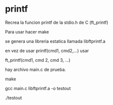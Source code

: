 # printf
Recrea la funcion printf de la stdio.h de C  (ft_printf)


Para usar hacer make

se genera una libreria estatica llamada libftprintf.a

en vez de usar printf(cmd1, cmd2,...) usar

ft_printf(cmd1, cmd 2, cmd 3, ...)

hay archivo main.c de prueba.




make

gcc main.c libftprintf.a -o testout

./testout

